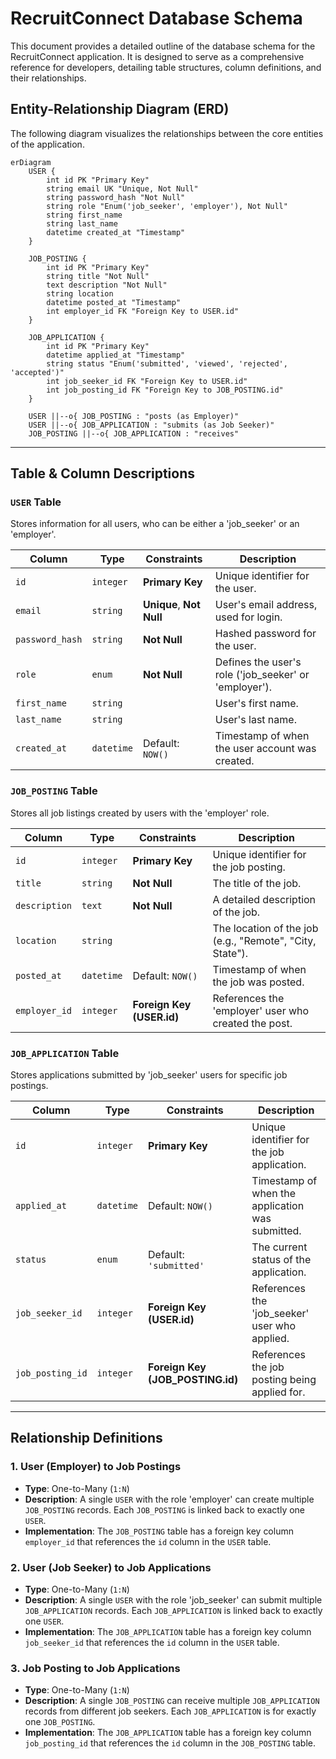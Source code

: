 





# RecruitConnect Database Schema

This document provides a detailed outline of the database schema for the RecruitConnect application. It is designed to serve as a comprehensive reference for developers, detailing table structures, column definitions, and their relationships.

## Entity-Relationship Diagram (ERD)

The following diagram visualizes the relationships between the core entities of the application.

```mermaid
erDiagram
    USER {
        int id PK "Primary Key"
        string email UK "Unique, Not Null"
        string password_hash "Not Null"
        string role "Enum('job_seeker', 'employer'), Not Null"
        string first_name
        string last_name
        datetime created_at "Timestamp"
    }

    JOB_POSTING {
        int id PK "Primary Key"
        string title "Not Null"
        text description "Not Null"
        string location
        datetime posted_at "Timestamp"
        int employer_id FK "Foreign Key to USER.id"
    }

    JOB_APPLICATION {
        int id PK "Primary Key"
        datetime applied_at "Timestamp"
        string status "Enum('submitted', 'viewed', 'rejected', 'accepted')"
        int job_seeker_id FK "Foreign Key to USER.id"
        int job_posting_id FK "Foreign Key to JOB_POSTING.id"
    }

    USER ||--o{ JOB_POSTING : "posts (as Employer)"
    USER ||--o{ JOB_APPLICATION : "submits (as Job Seeker)"
    JOB_POSTING ||--o{ JOB_APPLICATION : "receives"
```

---

## Table & Column Descriptions

### `USER` Table
Stores information for all users, who can be either a 'job_seeker' or an 'employer'.

| Column          | Type      | Constraints              | Description                                      |
|-----------------|-----------|--------------------------|--------------------------------------------------|
| `id`            | `integer` | **Primary Key**          | Unique identifier for the user.                  |
| `email`         | `string`  | **Unique**, **Not Null** | User's email address, used for login.            |
| `password_hash` | `string`  | **Not Null**             | Hashed password for the user.                    |
| `role`          | `enum`    | **Not Null**             | Defines the user's role ('job_seeker' or 'employer'). |
| `first_name`    | `string`  |                          | User's first name.                               |
| `last_name`     | `string`  |                          | User's last name.                                |
| `created_at`    | `datetime`| Default: `NOW()`         | Timestamp of when the user account was created.  |

### `JOB_POSTING` Table
Stores all job listings created by users with the 'employer' role.

| Column        | Type      | Constraints              | Description                                      |
|---------------|-----------|--------------------------|--------------------------------------------------|
| `id`          | `integer` | **Primary Key**          | Unique identifier for the job posting.           |
| `title`       | `string`  | **Not Null**             | The title of the job.                            |
| `description` | `text`    | **Not Null**             | A detailed description of the job.               |
| `location`    | `string`  |                          | The location of the job (e.g., "Remote", "City, State"). |
| `posted_at`   | `datetime`| Default: `NOW()`         | Timestamp of when the job was posted.            |
| `employer_id` | `integer` | **Foreign Key (USER.id)**| References the 'employer' user who created the post. |

### `JOB_APPLICATION` Table
Stores applications submitted by 'job_seeker' users for specific job postings.

| Column           | Type      | Constraints                          | Description                                      |
|------------------|-----------|--------------------------------------|--------------------------------------------------|
| `id`             | `integer` | **Primary Key**                      | Unique identifier for the job application.       |
| `applied_at`     | `datetime`| Default: `NOW()`                     | Timestamp of when the application was submitted. |
| `status`         | `enum`    | Default: `'submitted'`               | The current status of the application.           |
| `job_seeker_id`  | `integer` | **Foreign Key (USER.id)**            | References the 'job_seeker' user who applied.    |
| `job_posting_id` | `integer` | **Foreign Key (JOB_POSTING.id)**     | References the job posting being applied for.    |

---

## Relationship Definitions

### 1. User (Employer) to Job Postings
-   **Type**: One-to-Many (`1:N`)
-   **Description**: A single `USER` with the role 'employer' can create multiple `JOB_POSTING` records. Each `JOB_POSTING` is linked back to exactly one `USER`.
-   **Implementation**: The `JOB_POSTING` table has a foreign key column `employer_id` that references the `id` column in the `USER` table.

### 2. User (Job Seeker) to Job Applications
-   **Type**: One-to-Many (`1:N`)
-   **Description**: A single `USER` with the role 'job_seeker' can submit multiple `JOB_APPLICATION` records. Each `JOB_APPLICATION` is linked back to exactly one `USER`.
-   **Implementation**: The `JOB_APPLICATION` table has a foreign key column `job_seeker_id` that references the `id` column in the `USER` table.

### 3. Job Posting to Job Applications
-   **Type**: One-to-Many (`1:N`)
-   **Description**: A single `JOB_POSTING` can receive multiple `JOB_APPLICATION` records from different job seekers. Each `JOB_APPLICATION` is for exactly one `JOB_POSTING`.
-   **Implementation**: The `JOB_APPLICATION` table has a foreign key column `job_posting_id` that references the `id` column in the `JOB_POSTING` table.